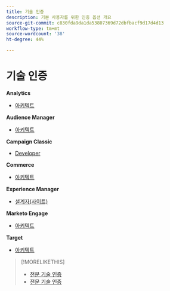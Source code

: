 ```yaml
---
title: 기술 인증
description: 기본 사용자를 위한 인증 옵션 개요
source-git-commit: c830fda9da1da53807369d72dbfbacf9d17d4d13
workflow-type: tm+mt
source-wordcount: '38'
ht-degree: 44%

---
```


# 기술 인증


**Analytics**

* [아키텍트](/help/certifications/aa/aa-m-architect.md) <!--AD0-E207-->

**Audience Manager**

* [아키텍트](/help/certifications/aam/aam-m-architect.md) <!--AD0-E454-->

**Campaign Classic**

* [Developer](/help/certifications/acc/acc-m-developer.md) <!--AD0-E328-->

**Commerce**

* [아키텍트](/help/certifications/ac/ac-m-architect.md) <!--AD0-E718-->

**Experience Manager**

* [설계자(사이트)](/help/certifications/aem/aem-sites-m-architect.md) <!--AD0-E117-->

**Marketo Engage**

* [아키텍트](/help/certifications/ame/ame-m-architect.md) <!--AD0-E556-->

**Target**

* [아키텍트](/help/certifications/at/at-m-architect.md) <!--AD0-E407-->

>[!MORELIKETHIS]
>
>* [전문 기술 인증](expert.md)
>* [전문 기술 인증](professional.md)

